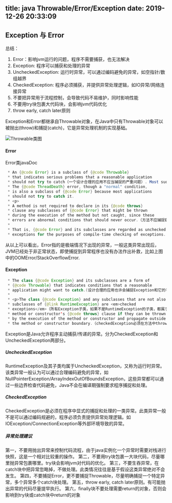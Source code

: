 title: java Throwable/Error/Exception
date: 2019-12-26 20:33:09
---
## Exception 与 Error

总结：
1. Error：影响jvm运行的问题，程序不需要捕获，也无法解决
2. Exception: 程序可以捕获和处理的异常
3. UncheckedException: 运行时异常，可以通过编码避免的异常，如空指针/数组越界
4. CheckedException: 程序必须捕获，并提供异常处理逻辑，如IO异常/网络连接异常
5. 不要把异常用于流程控制，会导致代码不易维护，同时影响性能
6. 不要用try块包裹大代码块，会影响jvm代码优化
7. throw early, catch later原则

Exception和Error都继承自Throwable对象，在Java中只有Throwable对象可以被抛出(throw)和捕捉(catch)，它是异常处理机制的实现基础。

![Throwable类图](/images/java-error.png)

#### Error

Error类javaDoc

``` java
 * An {@code Error} is a subclass of {@code Throwable}
 * that indicates serious problems that a reasonable application
 * should not try to catch（一个设计合理的应用不应当捕捉的严重问题）. Most such errors are abnormal conditions.
 * The {@code ThreadDeath} error, though a "normal" condition,
 * is also a subclass of {@code Error} because most applications
 * should not try to catch it.
 * <p>
 * A method is not required to declare in its {@code throws}
 * clause any subclasses of {@code Error} that might be thrown
 * during the execution of the method but not caught, since these
 * errors are abnormal conditions that should never occur.（方法不应捕捉Error和它的子类，因为这类异常是不应该出现的非正常情况）
 *
 * That is, {@code Error} and its subclasses are regarded as unchecked
 * exceptions for the purposes of compile-time checking of exceptions.
```
从以上可以看出，Error指的是极端情况下出现的异常，一般这类异常出现后，JVM已经处于非正常状态，即使捕捉到异常程序也没有办法作出补救，比如上图中的OOMError/StackOverflowError.


#### Exception

```java
 * The class {@code Exception} and its subclasses are a form of
 * {@code Throwable} that indicates conditions that a reasonable
 * application might want to catch.(设计合理的应用也许会捕捉Exception和它的子类)
 *
 * <p>The class {@code Exception} and any subclasses that are not also
 * subclasses of {@link RuntimeException} are <em>checked
 * exceptions</em>（所有Exception子类，如果不是RuntimeException的子类，都属于CheckedException）.  Checked exceptions need to be declared in a
 * method or constructor's {@code throws} clause if they can be thrown
 * by the execution of the method or constructor and propagate outside
 * the method or constructor boundary.（checkedException必须在方法中throws部分显示声明，并向外层调用传递）
```
Exception是Java允许程序主动捕获/传递的异常。分为CheckedException和UncheckedException两部分。

##### UncheckedException
RuntimeException及其子类均属于UncheckedException，又称为运行时异常。该类异常一般认为可以通过合理编码避免的异常，如NullPointerException/ArrayIndexOutOfBoundsException，这些异常都可以通过一些边界检查代码避免，Java不会在编译期强制要求程序捕捉和处理。

##### CheckedException
CheckedException是必须在程序中显式的捕捉和处理的一类异常。此类异常一般不是可以通过编码规避的，程序必须负责提供异常处理逻辑。如IOException/ConnectionException等外部环境导致的异常。

##### 异常处理建议

第一，不要用抛出异常来控制代码流程，由于java实例化一个异常时需要对栈进行快照，这是一个相对比较重的操作。
第二，不要用try块包裹一大块代码，尽量哪里抛异常包裹哪里。try块会影响jvm对代码的优化。
第三，不要生吞异常，在catch块中把异常忽略掉，不做处理。此类情况往往是基于假设这类异常绝对不会发生。
第四，不要捕捉Error，更不要捕捉Throwable，尽量明确捕捉一个特定异常，多个异常多个catch块处理。
第五，throw early, catch later原则。有可能抛出异常的代码尽量提早执行。
第六，finally块不要处理需要return的对象，否则会影响到try块或catch块中return的对象
